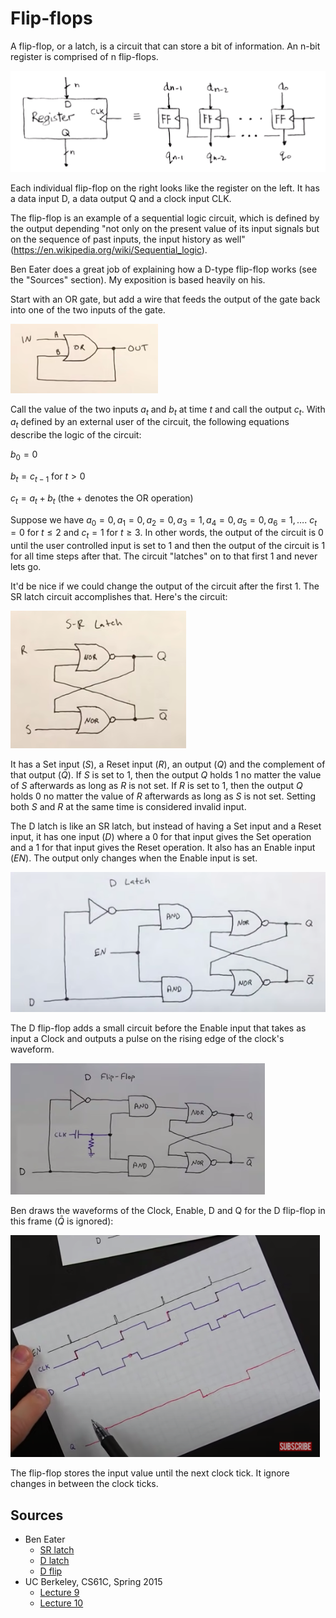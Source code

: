 # Flip-flops

A flip-flop, or a latch, is a circuit that can store a bit of information. An n-bit register is comprised of n flip-flops.

![flip_flops](/img/flip_flops.png)

Each individual flip-flop on the right looks like the register on the left. It has a data input D, a data output Q and a clock input CLK.

The flip-flop is an example of a sequential logic circuit, which is defined by the output depending "not only on the present value of its input signals but on the sequence of past inputs, the input history as well" (https://en.wikipedia.org/wiki/Sequential_logic).

Ben Eater does a great job of explaining how a D-type flip-flop works (see the "Sources" section). My exposition is based heavily on his.

Start with an OR gate, but add a wire that feeds the output of the gate back into one of the two inputs of the gate.

![or_gate_with_feedback](/img/or_gate_with_feedback.png)

Call the value of the two inputs $a_t$ and $b_t$ at time $t$ and call the output $c_t$. With $a_t$ defined by an external user of the circuit, the following equations describe the logic of the circuit:

$b_0 = 0$

$b_t = c_{t-1}$ for $t \gt 0$

$c_t = a_t + b_t$ (the + denotes the OR operation)

Suppose we have $a_0 = 0, a_1 = 0, a_2 = 0, a_3 = 1, a_4 = 0, a_5 = 0, a_6 = 1, \dots$. $c_t = 0$ for $t \le 2$ and $c_t = 1$ for $t \ge 3$. In other words, the output of the circuit is 0 until the user controlled input is set to 1 and then the output of the circuit is 1 for all time steps after that. The circuit "latches" on to that first 1 and never lets go.

It'd be nice if we could change the output of the circuit after the first 1. The SR latch circuit accomplishes that. Here's the circuit:

![sr_latch](/img/sr_latch.png)

It has a Set input ($S$), a Reset input ($R$), an output ($Q$) and the complement of that output ($\bar{Q}$). If $S$ is set to 1, then the output $Q$ holds 1 no matter the value of $S$ afterwards as long as $R$ is not set. If $R$ is set to 1, then the output $Q$ holds 0 no matter the value of $R$ afterwards as long as $S$ is not set. Setting both $S$ and $R$ at the same time is considered invalid input.

The D latch is like an SR latch, but instead of having a Set input and a Reset input, it has one input ($D$) where a 0 for that input gives the Set operation and a 1 for that input gives the Reset operation. It also has an Enable input ($EN$). The output only changes when the Enable input is set.

![d_latch](/img/d_latch.png)

The D flip-flop adds a small circuit before the Enable input that takes as input a Clock and outputs a pulse on the rising edge of the clock's waveform.

![d_flip_flop](/img/d_flip_flop.png)

Ben draws the waveforms of the Clock, Enable, D and Q for the D flip-flop in this frame ($\bar{Q}$ is ignored):

![d_flip_flop_waveforms](/img/d_flip_flop_waveforms.png)

The flip-flop stores the input value until the next clock tick. It ignore changes in between the clock ticks.

## Sources

* Ben Eater
	* [SR latch](https://www.youtube.com/watch?v=KM0DdEaY5sY)
	* [D latch](https://www.youtube.com/watch?v=peCh_859q7Q)
	* [D flip](https://www.youtube.com/watch?v=YW-_GkUguMM)
* UC Berkeley, CS61C, Spring 2015
	* [Lecture 9](https://www.youtube.com/watch?v=zpGzXfWRk70&list=PLhMnuBfGeCDM8pXLpqib90mDFJI-e1lpk&index=9)
	* [Lecture 10](https://www.youtube.com/watch?v=GCWcJ-Ng9EA&list=PLhMnuBfGeCDM8pXLpqib90mDFJI-e1lpk&index=10)